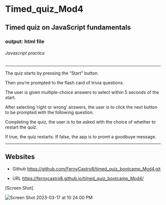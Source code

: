 # Timed_quiz_Mod4

## Timed quiz on JavaScript fundamentals
 
### output: html file

###### Javascript practice

---------------------------------------------------------------------

The quiz starts by pressing the “Start” button.

Then you’re prompted to the flash card of trivia questions.

The user is given multiple-choice answers to select within 5 seconds of the start.

After selecting ‘right or wrong’ answers, the user is to click the next button to be prompted with the following question.

Completing the quiz, the user is to be asked with the choice of whether to restart the quiz.

If true, the quiz restarts. If false, the app is to promt a goodbuye message.


---------------------------------------------------------------------

## Websites 

- Github
https://github.com/FernyCastro8/timed_quiz_bootcamp_Mod4.git

- URL
https://fernycastro8.github.io/timed_quiz_bootcamp_Mod4/


[Screen Shot]

![Screen Shot 2023-03-17 at 10 24 00 PM](https://user-images.githubusercontent.com/124219457/226078567-0e4405ac-4df1-4b9f-b14c-3b787db53bf7.png)


